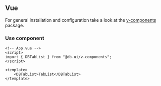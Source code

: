## Vue

For general installation and configuration take a look at the [v-components](https://www.npmjs.com/package/@db-ui/v-components) package.

### Use component

```vue App.vue
<!-- App.vue -->
<script>
import { DBTabList } from "@db-ui/v-components";
</script>

<template>
	<DBTabList>TabList</DBTabList>
</template>
```


